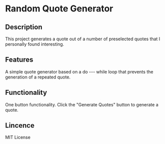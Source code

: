 Random Quote Generator
======================


Description
----------------------
This project generates a quote out of a number of preselected quotes that I personally found interesting. 


Features
----------------------
A simple quote generator based on a do --- while loop that prevents the generation of a repeated quote.


Functionality
----------------------
One button functionality. Click the "Generate Quotes" button to generate a quote.


Lincence
----------------------
MIT License